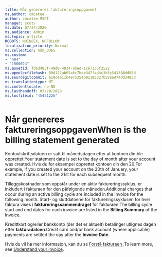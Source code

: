 ```yaml
---
title: Når genereres faktureringsoppgaven?
ms.author: cmcatee
author: cmcatee-MSFT
manager: scotv
ms.date: 07/24/2020
ms.audience: Admin
ms.topic: article
ROBOTS: NOINDEX, NOFOLLOW
localization_priority: Normal
ms.collection: Adm_O365
ms.custom:
- "494"
- "1500024"
ms.assetid: fdbd403f-49d0-4934-9bed-1c67335f2522
ms.openlocfilehash: 59d122ab05a6c7bee347fad4c3b5e541380dd58d
ms.sourcegitcommit: b10cea11b4975354b91193327b58aa4740d34833
ms.translationtype: MT
ms.contentlocale: nb-NO
ms.lasthandoff: 07/28/2020
ms.locfileid: "45431226"
---
```

# <a name="when-is-the-billing-statement-generated"></a><span data-ttu-id="d4fa4-102">Når genereres faktureringsoppgaven</span><span class="sxs-lookup"><span data-stu-id="d4fa4-102">When is the billing statement generated</span></span>

<span data-ttu-id="d4fa4-103">Kontoutskriftsdatoen er satt til månedsdagen etter at kontoen din ble opprettet.</span><span class="sxs-lookup"><span data-stu-id="d4fa4-103">Your statement date is set to the day of month after your account was created.</span></span> <span data-ttu-id="d4fa4-104">Hvis du for eksempel opprettet kontoen din den 20.</span><span class="sxs-lookup"><span data-stu-id="d4fa4-104">For example, if you created your account on the 20th of January, your statement date is set to the 21st for each subsequent month.</span></span>

<span data-ttu-id="d4fa4-105">Tilleggskostnader som oppstår under en aktiv faktureringssyklus, er inkludert i fakturaen for den påfølgende måneden.</span><span class="sxs-lookup"><span data-stu-id="d4fa4-105">Additional charges that occur during an active billing cycle are included in the invoice for the following month.</span></span> <span data-ttu-id="d4fa4-106">Start- og sluttdatoene for faktureringssyklusen for hver faktura vises i **faktureringssammendraget** for fakturaen.</span><span class="sxs-lookup"><span data-stu-id="d4fa4-106">The billing cycle start and end dates for each invoice are listed in the **Billing Summary** of the invoice.</span></span>

<span data-ttu-id="d4fa4-107">Kredittkort og/eller bankkonto (der det er aktuelt) betalinger utlignes dagen etter **fakturadatoen**.</span><span class="sxs-lookup"><span data-stu-id="d4fa4-107">Credit card and/or bank account (where applicable) payments are settled the day after the **Invoice Date**.</span></span>
  
<span data-ttu-id="d4fa4-108">Hvis du vil ha mer informasjon, kan du se [Forstå fakturaen .](https://docs.microsoft.com/microsoft-365/commerce/billing-and-payments/understand-your-invoice2)</span><span class="sxs-lookup"><span data-stu-id="d4fa4-108">To learn more, see [Understand your invoice](https://docs.microsoft.com/microsoft-365/commerce/billing-and-payments/understand-your-invoice2).</span></span>